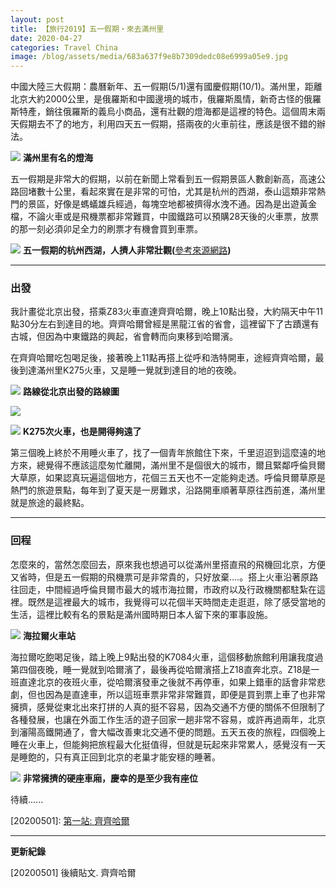 ```yaml
---
layout: post 
title: 【旅行2019】五一假期‧來去滿州里
date: 2020-04-27 
categories: Travel China 
image: /blog/assets/media/683a637f9e8b7309dedc08e6999a05e9.jpg
---
```


中國大陸三大假期：農曆新年、五一假期(5/1)還有國慶假期(10/1)。滿州里，距離北京大約2000公里，是俄羅斯和中國邊境的城市，俄羅斯風情，新奇古怪的俄羅斯特產，銷往俄羅斯的義烏小商品，還有壯觀的燈海都是這裡的特色。這個周末兩天假期去不了的地方，利用四天五一假期，搭兩夜的火車前往，應該是很不錯的辦法。

![](/blog/assets/media/3bb866daef698ef6d9447700e52af430.jpg)
**滿州里有名的燈海**

五一假期是非常大的假期，以前在新聞上常看到五一假期景區人數創新高，高速公路回堵數十公里，看起來實在是非常的可怕，尤其是杭州的西湖，泰山這類非常熱門的景區，好像是螞蟻雄兵經過，每塊空地都被擠得水洩不通。因為是出遊黃金檔，不論火車或是飛機票都非常難買，中國鐵路可以預購28天後的火車票，放票的那一刻必須卯足全力的刷票才有機會買到車票。

![](/blog/assets/media/979b1faafbdd7638ad3a82586cfb8d04.jpg)
**五一假期的杭州西湖，人擠人非常壯觀(**[參考來源網路](https://timgsa.baidu.com/timg?image&quality=80&size=b9999_10000&sec=1587816691342&di=0e924e0af75e1beccf27d714bc8c88a8&imgtype=0&src=http%3A%2F%2Fimg01.cztv.com%2F201905%2F03%2F9d56e33272c4b4cb41eac07537f13851.jpg)**)**

***

### 出發


我計畫從北京出發，搭乘Z83火車直達齊齊哈爾，晚上10點出發，大約隔天中午11點30分左右到達目的地。齊齊哈爾曾經是黑龍江省的省會，這裡留下了古蹟還有古城，但因為中東鐵路的興起，省會轉而向東移到哈爾濱。

在齊齊哈爾吃包喝足後，接著晚上11點再搭上從呼和浩特開車，途經齊齊哈爾，最後到達滿州里K275火車，又是睡一覺就到達目的地的夜晚。

![](/blog/assets/media/c0fe4ffb696f7b95df82e64749f2b48e.png)
**路線從北京出發的路線圖**

![](/blog/assets/media/683a637f9e8b7309dedc08e6999a05e9.jpg)

![](/blog/assets/media/4599f88a88c319368365d88ec4b2205f.jpg)
**K275次火車，也是開得夠遠了**

第三個晚上終於不用睡火車了，找了一個青年旅館住下來，千里迢迢到這麼遠的地方來，總覺得不應該這麼匆忙離開，滿州里不是個很大的城市，爾且緊鄰呼倫貝爾大草原，如果認真玩遍這個地方，花個三五天也不一定能夠走透。呼倫貝爾草原是熱門的旅遊景點，每年到了夏天是一房難求，沿路開車順著草原往西前進，滿州里就是旅途的最終點。

***

### 回程


怎麼來的，當然怎麼回去，原來我也想過可以從滿州里搭直飛的飛機回北京，方便又省時，但是五一假期的飛機票可是非常貴的，只好放棄….。搭上火車沿著原路往回走，中間經過呼倫貝爾市最大的城市海拉爾，市政府以及行政機關都駐紮在這裡。既然是這裡最大的城市，我覺得可以花個半天時間走走逛逛，除了感受當地的生活，這裡比較有名的景點是滿州國時期日本人留下來的軍事設施。

![](/blog/assets/media/be4e70bc1d6a24f42800a2a4e3479941.jpg)
**海拉爾火車站**

海拉爾吃飽喝足後，踏上晚上9點出發的K7084火車，這個移動旅館利用讓我度過第四個夜晚，睡一覺就到哈爾濱了，最後再從哈爾濱搭上Z18直奔北京。Z18是一班直達北京的夜班火車，從哈爾濱發車之後就不再停車，如果上錯車的話會非常悲劇，但也因為是直達車，所以這班車票非常非常難買，即便是買到票上車了也非常擁擠，感覺從東北出來打拼的人真的挺不容易，因為交通不方便的關係不但限制了各種發展，也讓在外面工作生活的遊子回家一趟非常不容易，或許再過兩年，北京到瀋陽高鐵開通了，會大幅改善東北交通不便的問題。五天五夜的旅程，四個晚上睡在火車上，但能夠把旅程最大化挺值得，但就是玩起來非常累人，感覺沒有一天是睡飽的，只有真正回到北京的老巢才能安穩的睡著。

![](/blog/assets/media/6db3286f2a74362d2391c1186817a97a.jpg)
**非常擁擠的硬座車廂，慶幸的是至少我有座位**

待續......

\[20200501\]: [第一站: 齊齊哈爾]("/blog/travel/china/2020/05/01/travel2019-qiqihaer.html")

***
**更新紀錄**

[20200501] 後續貼文. 齊齊哈爾
